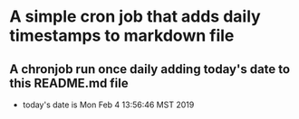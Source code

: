A simple cron job that adds daily timestamps to markdown file
============================================================
## A chronjob run once daily adding today's date to this README.md file
* today's date is Mon Feb  4 13:56:46 MST 2019
